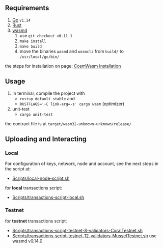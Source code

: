 


## Requirements

 1. [Go](https://golang.org/dl/) `v1.14` 
 2. [Rust](https://rustup.rs/)
 3. [wasmd](https://github.com/CosmWasm/wasmd.git)
	 1. use `git checkout v0.11.1`  
	 2.  `make install`
	 3.  `make build`
	 4.  move the binaries `wasmd` and `wasmcli` from `build/` to `/usr/local/go/bin/`

the steps for installation on page: [CosmWasm Installation](https://docs.cosmwasm.com/getting-started/installation.html)

## Usage
1.  In terminal, compile the project with
	* `rustup default stable` and 
	* `RUSTFLAGS='-C link-arg=-s' cargo wasm` (optimizer)
2. unit-test
	* `cargo unit-test`

the contract file is at `target/wasm32-unknown-unknown/release/`

## Uploading and Interacting

### Local
For configuration of keys, network, node and account, see the next steps in the script at:
-  [Scripts/local-node-script.sh](https://github.com/rodrigodg1/e-prescription/blob/master/CosmWasm/Scripts/local-node-script.sh)

for **local** transactions script:
-  [Scripts/transactions-script-local.sh](https://github.com/rodrigodg1/e-prescription/blob/master/CosmWasm/Scripts/transactions-script-local.sh)

### Testnet

for **testnet** transactions script:
-  [Scripts/transactions-script-testnet-8-validators-CoralTestnet.sh](https://github.com/rodrigodg1/e-prescription/blob/master/CosmWasm/Scripts/transactions-script-testnet-8-validators-CoralTestnet.sh)
-  [Scripts/transactions-script-testnet-12-validators-MusselTestnet.sh](https://github.com/rodrigodg1/e-prescription/blob/master/CosmWasm/Scripts/transactions-script-testnet-12-validators-MusselTestnet.sh) use wasmd v0.14.0


